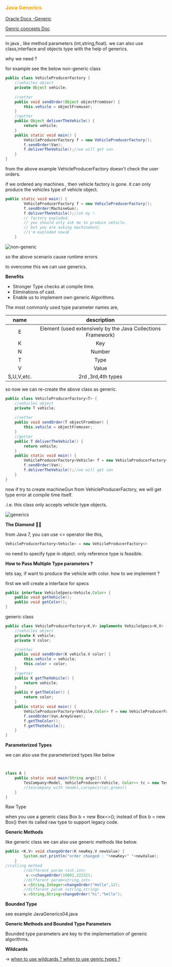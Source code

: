 ### <span style="color:orange">Java Generics</span> 
[Oracle Docs -Generic](https://docs.oracle.com/javase/tutorial/java/generics/why.html)

[Genric concepts Doc](https://www.tutorialspoint.com/java_generics/java_generics_classes.htm)
****

In java , like method parameters (int,string,float). we can also use class,interface and objects type with the help of generics.

why we need ? 

for example see the below non-generic class

```java
public class VehicleProducerFactory {
    //vehicles object
    private Object vehicle;
    
    //setter
    public void sendOrder(Object objectFromUser) {
        this.vehicle = objectFromuser;
    }
    //getter
    public Object deliverTheVehicle() {
        return vehicle;
    }
    public static void main() {
        VehicleProducerFactory f = new VehicleProducerFactory();
        f.sendOrder(Van);
        f.deliverTheVehicle();//we will get van
    }
}
```
from the above example VehicleProducerFactory doesn't check the user orders.

if we ordered any machines , then vehicle factory is gone. it can only produce the vehicles type of vehicle object.

```java
public static void main() {
        VehicleProducerFactory f = new VehicleProducerFactory();
        f.sendOrder(MachineGun);
        f.deliverTheVehicle();//oh my !. 
        // factory exploded. 
        // you should only ask me to produce vehicle.
        // but you are asking machineGun🥵
        //i'm exploded now😪
    }
```

![non-generic](https://user-images.githubusercontent.com/72085278/129718920-64fde34c-e194-4e33-abb3-a6e5befa127d.JPG)

so the above scenario cause runtime errors.

to overcome this we can use generics.

**Benefits**

- Stronger Type checks at compile time.
- Eliminations of cast.
- Enable us to implement own generic Algorithms.

The most commonly used type parameter names are,

| name | description |
|:----:|:---------:|
|E| Element (used extensively by the Java Collections Framework)|
|K| Key|
|N|Number|
|T|Type|
|V|Value|
|S,U,V,etc.|2rd ,3rd,4th types|

so now we can re-create the above class as generic.

```java
public class VehicleProducerFactory<T> {
    //vehicles object
    private T vehicle;
    
    //setter
    public void sendOrder(T objectFromUser) {
        this.vehicle = objectFromuser;
    }
    //getter
    public T deliverTheVehicle() {
        return vehicle;
    }
    public static void main() {
        VehicleProducerFactory<Vehicle> f = new VehicleProducerFactory<Vehicle>();
        f.sendOrder(Van);
        f.deliverTheVehicle();//we will get van
    }
}
```

now if try to create machineGun from VehicleProducerFactory, we will get type error at compile time itself.

.i.e. this class only accepts vehicle type objects.


![generics](https://user-images.githubusercontent.com/72085278/129719343-b856a2c1-f984-44b0-b973-16ea652c0e4d.JPG)

**The Diamond** 💎😁

from Java 7, you can use <> operator like this,

```java
VehicleProducerFactory<Vehicle> = new VehicleProducerFactory<>
```
no need to specify type in object. only reference type is feasible.

**How to Pass Multiple Type parameters ?**

lets say, if want to produce the vehicle with color. how to we implement ?

first we will create a interface for specs
```java
public interface VehicleSpecs<Vehicle,Color> {
    public void getVehicle();
    public void getColor();
}
```

generic class

```java
public class VehicleProducerFactory<K,V> implements VehicleSpecs<K,V> {
    //vehicles object
    private K vehicle;
    private V color;

    //setter
    public void sendOrder(K vehicle,V color) {
        this.vehicle = vehicle;
        this.color = color;
    }
    //getter
    public K getTheVehicle() {
        return vehicle;
    }
    public V getTheColor() {
        return color;
    }
    public static void main() {
        VehicleProducerFactory<Vehicle,Color> f = new VehicleProducerFactory<>();
        f.sendOrder(Van,ArmyGreen);
        f.getTheColor();
        f.getTheVehicle();
    }
}
```
**Parameterized Types**

we can also use the parameterized types like below

```java


class A {
    public static void main(String args[]) {
        TesCompany<Model, VehicleProducer<Vehicle, Color>> tc = new TesCompany<>("M2",new VehicleProducer<Vehicle,Color>("Car","black"));
        //tescompany with (model,carspecs(car,green))
    }
}
```

Raw Type 

when you use a generic class Box<Integer> b = new Box<>(); instead of Box b = new Box() then its called raw type to support legacy code.


**Generic Methods**

like generic class we can also use generic methods like below.

```java
public <K,V> void changeOrder(K newKey,V newValue) {
        System.out.println("order changed : "+newKey+" "+newValue);
    }
//calling method
        //different param <int,int>
         v.<>changeOrder(10002,22222);
        //different param<string,int>
        v.<String,Integer>changeOrder("Hello",12);
        //different param <string,string>
        v.<String,String>changeOrder("hi","hello");
```

**Bounded Type**

see example JavaGenerics04.java

**Generic Methods and Bounded Type Parameters**

Bounded type parameters are key to the implementation of generic algorithms.

**Wildcards** 

-> [when to use wildcards ? when to use genric types ?](https://stackoverflow.com/questions/18176594/when-to-use-generic-methods-and-when-to-use-wild-card)


